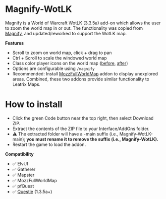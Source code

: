 # Magnify-WotLK

Magnify is a World of Warcraft WotLK (3.3.5a) add-on which allows the user to zoom the world map in or out. The functionality was copied from [Magnify](https://github.com/luskanek/Magnify), and updated/reworked to support the WotLK map.

**Features**

- Scroll to zoom on world map, click + drag to pan
- Ctrl + Scroll to scale the windowed world map
- Class color player icons on the world map ([before](https://github.com/user-attachments/assets/ee8e0f9b-d80d-4e8b-9e8c-0d518b4a7052), [after](https://github.com/user-attachments/assets/cb266429-6c9f-4f1a-a1b8-a7cb593ba252))
- Options are configurable using `/magnify`
- Recommended: Install [MozzFullWorldMap](https://www.curseforge.com/wow/addons/mozz-full-world-map-fans-update/files/430783) addon to display unexplored areas. Combined, these two addons provide similar functionality to Leatrix Maps.

# How to install
 * Click the green Code button near the top right, then select Download ZIP.
 * Extract the contents of the ZIP file to your Interface/AddOns folder.
 * :warning: The extracted folder will have a -main suffix (i.e., Magnify-WotLK-main); **you must rename it to remove the suffix (i.e., Magnify-WotLK).**
 * Restart the game to load the addon.

**Compatibility**

- :white_check_mark: ElvUI
- :white_check_mark: Gatherer
- :white_check_mark: Mapster
- :white_check_mark: MozzFullWorldMap
- :white_check_mark: pfQuest
- :white_check_mark: [Questie](https://github.com/esurm/Questie) (1.3.5a+)
